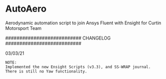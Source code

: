 # AutoAero
Aerodynamic automation script to join Ansys Fluent with Ensight for Curtin Motorsport Team


###########################
        CHANGELOG 
###########################


03/03/21

	NOTE:
	Implemented the new Ensight Scripts (v3.3), and SS-WRAP journal.
	There is still no Yaw functionality.
    